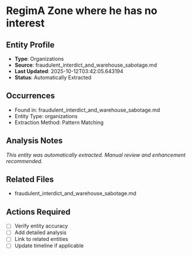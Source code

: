 # RegimA Zone where he has no interest

## Entity Profile
- **Type**: Organizations
- **Source**: fraudulent_interdict_and_warehouse_sabotage.md
- **Last Updated**: 2025-10-12T03:42:05.643194
- **Status**: Automatically Extracted

## Occurrences
- Found in: fraudulent_interdict_and_warehouse_sabotage.md
- Entity Type: organizations
- Extraction Method: Pattern Matching

## Analysis Notes
*This entity was automatically extracted. Manual review and enhancement recommended.*

## Related Files
- fraudulent_interdict_and_warehouse_sabotage.md

## Actions Required
- [ ] Verify entity accuracy
- [ ] Add detailed analysis
- [ ] Link to related entities
- [ ] Update timeline if applicable
